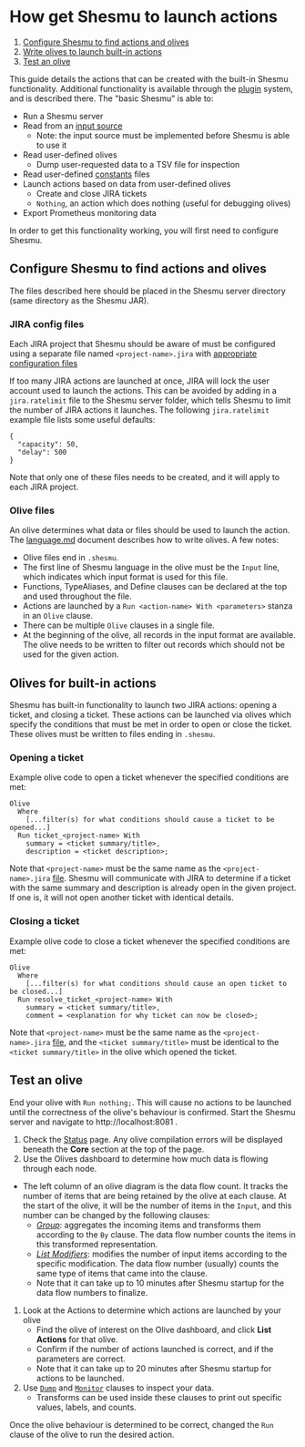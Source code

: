 # How get Shesmu to launch actions

1. [Configure Shesmu to find actions and olives](#configure-shesmu)
1. [Write olives to launch built-in actions](#olives-for-jira-ticket-actions)
1. [Test an olive](#test-an-olive)

This guide details the actions that can be created with the built-in Shesmu
functionality. Additional functionality is available through the
[plugin](https://github.com/oicr-gsi/shesmu/tree/master/plugin) system, and is
described there.
The "basic Shesmu" is able to:
  * Run a Shesmu server
  * Read from an [input source](https://github.com/oicr-gsi/shesmu#input-definitions)
    * Note: the input source must be implemented before Shesmu is able to use it
  * Read user-defined olives
    * Dump user-requested data to a TSV file for inspection
  * Read user-defined [constants](https://github.com/oicr-gsi/shesmu#constant-inputs) files
  * Launch actions based on data from user-defined olives
    * Create and close JIRA tickets
    * `Nothing`, an action which does nothing (useful for debugging olives)
  * Export Prometheus monitoring data

In order to get this functionality working, you will first need to configure Shesmu.

## Configure Shesmu to find actions and olives
The files described here should be placed in the Shesmu server directory (same
directory as the Shesmu JAR).
### JIRA config files
Each JIRA project that Shesmu should be aware of must be configured using a
separate file named `<project-name>.jira` with 
[appropriate configuration files](https://github.com/oicr-gsi/shesmu/tree/master/README.md#jira)

If too many JIRA actions are launched at once, JIRA will lock the user account
used to launch the actions. This can be avoided by adding in a `jira.ratelimit`
file to the Shesmu server folder, which tells Shesmu to limit the number of
JIRA actions it launches. The following `jira.ratelimit` example file lists
some useful defaults:
```
{
  "capacity": 50,
  "delay": 500
}
```
Note that only one of these files needs to be created, and it will apply to
each JIRA project.

### Olive files
An olive determines what data or files should be used to launch the action.
The [language.md](language.md#olives-and-clauses) document describes how to 
write olives. A few notes:
  * Olive files end in `.shesmu`.
  * The first line of Shesmu language in the olive must be the `Input` line,
    which indicates which input format is used for this file.
  * Functions, TypeAliases, and Define clauses can be declared at the top and
    used throughout the file.
  * Actions are launched by a `Run <action-name> With <parameters>` stanza in
    an `Olive` clause.
  * There can be multiple `Olive` clauses in a single file.
  * At the beginning of the olive, all records in the input format are
    available. The olive needs to be written to filter out records which 
    should not be used for the given action.


## Olives for built-in actions
Shesmu has built-in functionality to launch two JIRA actions: opening a ticket,
and closing a ticket. These actions can be launched via olives which specify
the conditions that must be met in order to open or close the ticket. These
olives must be written to files ending in `.shesmu`.
### Opening a ticket
Example olive code to open a ticket whenever the specified conditions are met:
```
Olive
  Where
    [...filter(s) for what conditions should cause a ticket to be opened...]
  Run ticket_<project-name> With 
    summary = <ticket summary/title>,
    description = <ticket description>;
```
Note that `<project-name>` must be the same name as the `<project-name>.jira`
[file](#jira-config-files).
Shesmu will communicate with JIRA to determine if a ticket with the same
summary and description is already open in the given project. If one is, it
will not open another ticket with identical details.

### Closing a ticket
Example olive code to close a ticket whenever the specified conditions are met:
```
Olive
  Where
    [...filter(s) for what conditions should cause an open ticket to be closed...]
  Run resolve_ticket_<project-name> With
    summary = <ticket summary/title>,
    comment = <explanation for why ticket can now be closed>;
```
Note that `<project-name>` must be the same name as the `<project-name>.jira`
[file](#jira-config-files), and the `<ticket summary/title>` must be identical
to the `<ticket summary/title>` in the olive which opened the ticket.


## Test an olive
End your olive with `Run nothing;`. This will cause no actions to be launched
until the correctness of the olive's behaviour is confirmed.
Start the Shesmu server and navigate to http://localhost:8081 .

1. Check the [Status](http://localhost:8081) page. Any olive compilation errors
	 will be displayed beneath the **Core** section at the top of the page.
1. Use the Olives dashboard to determine how much data is flowing through each node.
  * The left column of an olive diagram is the data flow count. It tracks the
	  number of items that are being retained by the olive at each clause. At
    the start of the olive, it will be the number of items in the `Input`, and this
    number can be changed by the following clauses:
    * [_Group_](language.md#group): aggregates the incoming items and
		  transforms them according to the `By` clause. The data flow number
      counts the items in this transformed representation.
    * [_List Modifiers_](language.md#list-modifiers): modifies the number of
		  input items according to the specific modification. The data flow
      number (usually) counts the same type of items that came into the clause.
    * Note that it can take up to 10 minutes after Shesmu startup for the data
		  flow numbers to finalize.
1. Look at the Actions to determine which actions are launched by your olive
	* Find the olive of interest on the Olive dashboard, and click **List
	  Actions** for that olive.
	* Confirm if the number of actions launched is correct, and if the
	  parameters are correct.
	* Note that it can take up to 20 minutes after Shesmu startup for actions
	  to be launched.
1. Use [`Dump`](language.md#dump) and [`Monitor`](language.md#monitor) clauses
	 to inspect your data.
	* Transforms can be used inside these clauses to print out specific values,
	  labels, and counts.

Once the olive behaviour is determined to be correct, changed the `Run` clause
of the olive to run the desired action.
